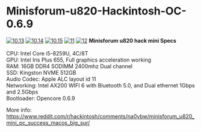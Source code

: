 # Minisforum-u820-Hackintosh-OC-0.6.9
[![10.13](https://img.shields.io/badge/macOS-10.13-yellow.svg)]()
[![10.14](https://img.shields.io/badge/macOS-10.14-blue.svg)]()
[![10.15](https://img.shields.io/badge/macOS-10.15-9cf.svg)]()
[![11](https://img.shields.io/badge/macOS-11-red.svg)]()
[![12](https://img.shields.io/badge/macOS-12-blueviolet.svg)]()
**Minisforum u820 hack mini Specs**\
\
CPU: Intel Core i5-8259U, 4C/8T\
GPU: Intel Iris Plus 655, Full graphics acceleration working\
RAM: 16GB DDR4 SODIMM 2400mhz Dual channel\
SSD: Kingston NVME 512GB\
Audio Codec: Apple ALC layout id 11\
Networking: Intel AX200 WIFI 6 with Bluetooth 5.0, and Dual ethernet 1Gbps and 2.5Gbps\
Bootloader: Opencore 0.6.9


More info: https://www.reddit.com/r/hackintosh/comments/na0vbw/minisforum_u820_mini_pc_success_macos_big_sur/
